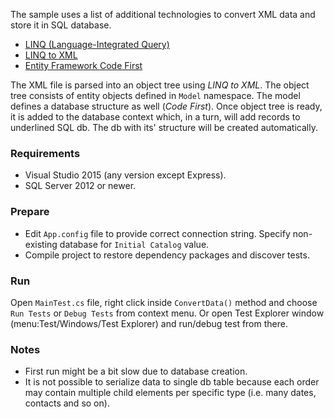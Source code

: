 The sample uses a list of additional technologies to convert XML data and store it in SQL database.

- [LINQ (Language-Integrated Query)](https://msdn.microsoft.com/en-us/library/bb397926.aspx)
- [LINQ to XML](https://msdn.microsoft.com/en-us/library/bb387098.aspx)
- [Entity Framework Code First](https://msdn.microsoft.com/en-us/data/ee712907#codefirst)

The XML file is parsed into an object tree using *LINQ to XML*. The object tree consists of entity objects defined in `Model` namespace. The model defines a database structure as well (*Code First*). Once object tree is ready, it is added to the database context which, in a turn, will add records to underlined SQL db. The db with its' structure will be created automatically.

### Requirements
- Visual Studio 2015 (any version except Express).
- SQL Server 2012 or newer.

### Prepare
- Edit `App.config` file to provide correct connection string. Specify non-existing database for `Initial Catalog` value.
- Compile project to restore dependency packages and discover tests.

### Run
Open `MainTest.cs` file, right click inside `ConvertData()` method and choose `Run Tests` or `Debug Tests` from context menu. Or open Test Explorer window (menu:Test/Windows/Test Explorer) and run/debug test from there.

### Notes
- First run might be a bit slow due to database creation.
- It is not possible to serialize data to single db table because each order may contain multiple child elements per specific type (i.e. many dates, contacts and so on).
